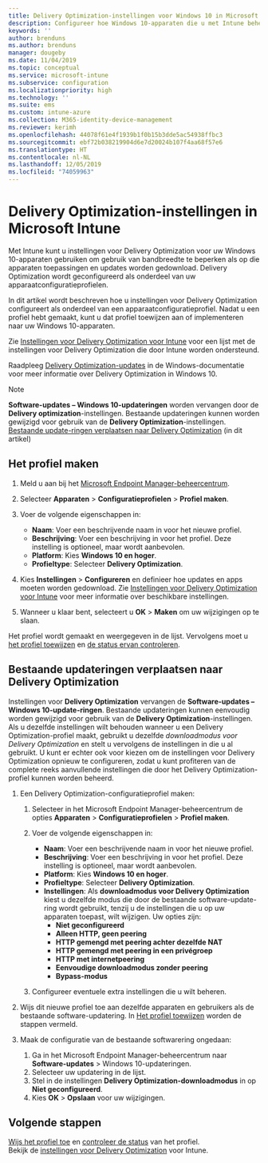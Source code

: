 ```yaml
---
title: Delivery Optimization-instellingen voor Windows 10 in Microsoft Intune - Azure | Microsoft Docs
description: Configureer hoe Windows 10-apparaten die u met Intune beheert, gebruikmaken van Delivery Optimization. Maak in Intune een apparaatconfiguratieprofiel om updates van internet te installeren. Kijk ook hoe u bestaande updateringen kunt vervangen door een Delivery Optimization-profiel.
keywords: ''
author: brenduns
ms.author: brenduns
manager: dougeby
ms.date: 11/04/2019
ms.topic: conceptual
ms.service: microsoft-intune
ms.subservice: configuration
ms.localizationpriority: high
ms.technology: ''
ms.suite: ems
ms.custom: intune-azure
ms.collection: M365-identity-device-management
ms.reviewer: kerimh
ms.openlocfilehash: 44078f61e4f1939b1f0b15b3dde5ac54938ffbc3
ms.sourcegitcommit: ebf72b038219904d6e7d20024b107f4aa68f57e6
ms.translationtype: HT
ms.contentlocale: nl-NL
ms.lasthandoff: 12/05/2019
ms.locfileid: "74059963"
---
```

# <a name="delivery-optimization-settings-in-microsoft-intune"></a>Delivery Optimization-instellingen in Microsoft Intune

Met Intune kunt u instellingen voor Delivery Optimization voor uw Windows 10-apparaten gebruiken om gebruik van bandbreedte te beperken als op die apparaten toepassingen en updates worden gedownload. Delivery Optimization wordt geconfigureerd als onderdeel van uw apparaatconfiguratieprofielen.  

In dit artikel wordt beschreven hoe u instellingen voor Delivery Optimization configureert als onderdeel van een apparaatconfiguratieprofiel. Nadat u een profiel hebt gemaakt, kunt u dat profiel toewijzen aan of implementeren naar uw Windows 10-apparaten. 

Zie [Instellingen voor Delivery Optimization voor Intune](../delivery-optimization-settings.md) voor een lijst met de instellingen voor Delivery Optimization die door Intune worden ondersteund.  

Raadpleeg [Delivery Optimization-updates](https://docs.microsoft.com/windows/deployment/update/waas-delivery-optimization) in de Windows-documentatie voor meer informatie over Delivery Optimization in Windows 10.  

> [!NOTE]
> **Software-updates – Windows 10-updateringen** worden vervangen door de **Delivery optimization**-instellingen. Bestaande updateringen kunnen worden gewijzigd voor gebruik van de **Delivery Optimization**-instellingen. [Bestaande update-ringen verplaatsen naar Delivery Optimization](#move-existing-update-rings-to-delivery-optimization) (in dit artikel)

## <a name="create-the-profile"></a>Het profiel maken

1. Meld u aan bij het [Microsoft Endpoint Manager-beheercentrum](https://go.microsoft.com/fwlink/?linkid=2109431).

2. Selecteer **Apparaten** > **Configuratieprofielen** > **Profiel maken**.

3. Voer de volgende eigenschappen in:

    - **Naam**: Voer een beschrijvende naam in voor het nieuwe profiel.
    - **Beschrijving**: Voer een beschrijving in voor het profiel. Deze instelling is optioneel, maar wordt aanbevolen.
    - **Platform**: Kies **Windows 10 en hoger**.
    - **Profieltype**: Selecteer **Delivery Optimization**.

4. Kies **Instellingen** > **Configureren** en definieer hoe updates en apps moeten worden gedownload. Zie [Instellingen voor Delivery Optimization voor Intune](../delivery-optimization-settings.md) voor meer informatie over beschikbare instellingen.

5. Wanneer u klaar bent, selecteert u **OK** > **Maken** om uw wijzigingen op te slaan.

Het profiel wordt gemaakt en weergegeven in de lijst. Vervolgens moet u [het profiel toewijzen](device-profile-assign.md) en [de status ervan controleren](device-profile-monitor.md).

## <a name="move-existing-update-rings-to-delivery-optimization"></a>Bestaande updateringen verplaatsen naar Delivery Optimization

Instellingen voor **Delivery Optimization** vervangen de **Software-updates – Windows 10-update-ringen**. Bestaande updateringen kunnen eenvoudig worden gewijzigd voor gebruik van de **Delivery Optimization**-instellingen. Als u dezelfde instellingen wilt behouden wanneer u een Delivery Optimization-profiel maakt, gebruikt u dezelfde *downloadmodus voor Delivery Optimization* en stelt u vervolgens de instellingen in die u al gebruikt. U kunt er echter ook voor kiezen om de instellingen voor Delivery Optimization opnieuw te configureren, zodat u kunt profiteren van de complete reeks aanvullende instellingen die door het Delivery Optimization-profiel kunnen worden beheerd.

1. Een Delivery Optimization-configuratieprofiel maken:

    1. Selecteer in het Microsoft Endpoint Manager-beheercentrum de opties **Apparaten** > **Configuratieprofielen** > **Profiel maken**.
    2. Voer de volgende eigenschappen in:

        - **Naam**: Voer een beschrijvende naam in voor het nieuwe profiel.
        - **Beschrijving**: Voer een beschrijving in voor het profiel. Deze instelling is optioneel, maar wordt aanbevolen.
        - **Platform**: Kies **Windows 10 en hoger**.
        - **Profieltype**: Selecteer **Delivery Optimization**.
        - **Instellingen**: Als **downloadmodus voor Delivery Optimization** kiest u dezelfde modus die door de bestaande software-update-ring wordt gebruikt, tenzij u de instellingen die u op uw apparaten toepast, wilt wijzigen. Uw opties zijn:
            - **Niet geconfigureerd**
            - **Alleen HTTP, geen peering**
            - **HTTP gemengd met peering achter dezelfde NAT**
            - **HTTP gemengd met peering in een privégroep**
            - **HTTP met internetpeering**
            - **Eenvoudige downloadmodus zonder peering**
            - **Bypass-modus**
    3. Configureer eventuele extra instellingen die u wilt beheren.

2. Wijs dit nieuwe profiel toe aan dezelfde apparaten en gebruikers als de bestaande software-updatering. In [Het profiel toewijzen](device-profile-assign.md) worden de stappen vermeld.

3. Maak de configuratie van de bestaande softwarering ongedaan:
    1. Ga in het Microsoft Endpoint Manager-beheercentrum naar **Software-updates** > Windows 10-updateringen.
    2. Selecteer uw updatering in de lijst.
    3. Stel in de instellingen **Delivery Optimization-downloadmodus** in op **Niet geconfigureerd**.
    4. Kies **OK** > **Opslaan** voor uw wijzigingen.

## <a name="next-steps"></a>Volgende stappen

[Wijs het profiel toe](device-profile-assign.md) en [controleer de status](device-profile-monitor.md) van het profiel.  
Bekijk de [instellingen voor Delivery Optimization](../delivery-optimization-settings.md) voor Intune.
